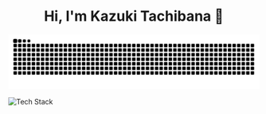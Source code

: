 <h1 align="center">Hi, I'm Kazuki Tachibana 👋</h1>

<picture>
  <source media="(prefers-color-scheme: dark)" srcset="https://raw.githubusercontent.com/kazkt01/kazkt01/output/github-contribution-grid-snake-dark.svg">
  <source media="(prefers-color-scheme: light)" srcset="https://raw.githubusercontent.com/kazkt01/kazkt01/output/github-contribution-grid-snake.svg">
  <img alt="github contribution grid snake animation" src="https://raw.githubusercontent.com/kazkt01/kazkt01/output/github-contribution-grid-snake.svg">
</picture>

![Tech Stack](https://skillicons.dev/icons?i=js,typescript,react,next,nodejs,python,docker)

<div>
<!-- ![Kazuki's GitHub stats](https://github-readme-stats.vercel.app/api?username=kazkt01&show_icons=true&theme=transparent) -->
  
</div>





